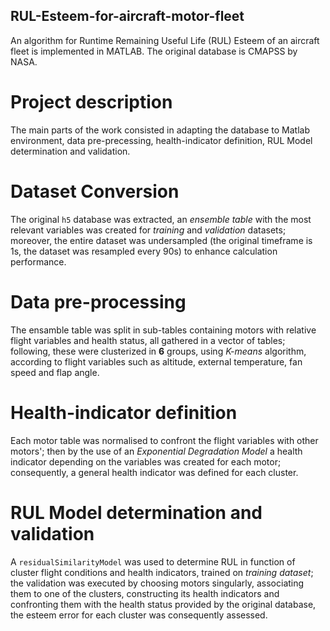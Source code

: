 ## RUL-Esteem-for-aircraft-motor-fleet
An algorithm for Runtime Remaining Useful Life (RUL) Esteem of an aircraft fleet is implemented in MATLAB. The original database is CMAPSS by NASA. 

# Project description
The main parts of the work consisted in adapting the database to Matlab environment, data pre-precessing, health-indicator definition, RUL Model determination and validation.

# Dataset Conversion
The original ``h5`` database was extracted, an _ensemble table_ with the most relevant variables was created for _training_ and _validation_ datasets; moreover, the entire dataset was undersampled (the original timeframe is 1s, the dataset was resampled every 90s) to enhance calculation performance.

# Data pre-processing
The ensamble table was split in sub-tables containing motors with relative flight variables and health status, all gathered in a vector of tables; following, these were clusterized in **6** groups, using _K-means_ algorithm, according to flight variables such as altitude, external temperature, fan speed and flap angle.

# Health-indicator definition
Each motor table was normalised to confront the flight variables with other motors'; then by the use of an _Exponential Degradation Model_ a health indicator depending on the variables was created for each motor; consequently, a general health indicator was defined for each cluster.

# RUL Model determination and validation
A ``residualSimilarityModel`` was used to determine RUL in function of cluster flight conditions and health indicators, trained on _training dataset_; the validation was executed by choosing motors singularly, associating them to one of the clusters, constructing its health indicators and confronting them with the health status provided by the original database, the esteem error for each cluster was consequently assessed.
